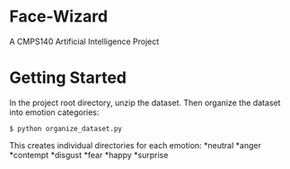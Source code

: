 # Face-Wizard
A CMPS140 Artificial Intelligence Project
# Getting Started
In the project root directory, unzip the dataset. 
Then organize the dataset into emotion categories:

`$ python organize_dataset.py`

This creates individual directories for each emotion:
*neutral
*anger
*contempt
*disgust
*fear
*happy
*surprise
